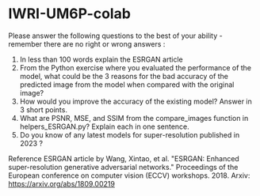 # IWRI-UM6P-colab


Please answer the following questions to the best of your ability - remember there are no right or wrong answers :    
1. In less than 100 words explain the ESRGAN article   
2. From the Python exercise where you evaluated the performance of the model, what could be the 3 reasons for the bad accuracy of the predicted image from the model when compared with the original image?    
3. How would you improve the accuracy of the existing model? Answer in 3 short points.    
4. What are PSNR, MSE, and SSIM from the compare_images function in helpers_ESRGAN.py? Explain each in one sentence.    
5. Do you know of any latest models for super-resolution published in 2023 ?   

Reference ESRGAN article by Wang, Xintao, et al. "ESRGAN: Enhanced super-resolution generative adversarial networks." Proceedings of the European conference on computer vision (ECCV) workshops. 2018. Arxiv: https://arxiv.org/abs/1809.00219   



